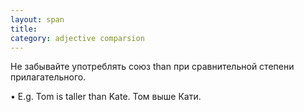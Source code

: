 ```yaml
---
layout: span
title: 
category: adjective comparsion
---
```

<span class="rules"><p>Не забывайте употреблять союз than при сравнительной степени прилагательного.</p>
• E.g. Tom is taller than Kate.
Том выше Кати.</span>